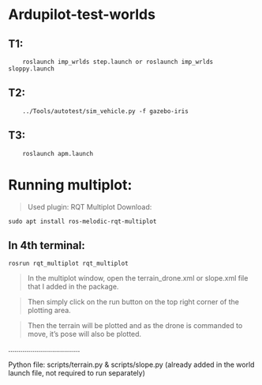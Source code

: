 # Ardupilot-test-worlds

## T1:

        roslaunch imp_wrlds step.launch or roslaunch imp_wrlds sloppy.launch
## T2:

        ../Tools/autotest/sim_vehicle.py -f gazebo-iris
## T3:

        roslaunch apm.launch



# Running multiplot:
> Used plugin: RQT Multiplot
Download: 

    sudo apt install ros-melodic-rqt-multiplot
## In 4th terminal:
 
    rosrun rqt_multiplot rqt_multiplot

> In the multiplot window, open the terrain_drone.xml or slope.xml file that I added in the package.

> Then simply click on the run button on the top right corner of the plotting area.

> Then the terrain will be plotted and as the drone is commanded to move, it’s pose will also be plotted.

………………………………

Python file: scripts/terrain.py & scripts/slope.py (already added in the world launch file, not required to run separately)
